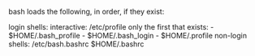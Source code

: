 bash loads the following, in order, if they exist:

login shells:
   interactive:
    /etc/profile
    only the first that exists:
    - $HOME/.bash_profile
    - $HOME/.bash_login
    - $HOME/.profile
non-login shells:
/etc/bash.bashrc
$HOME/.bashrc